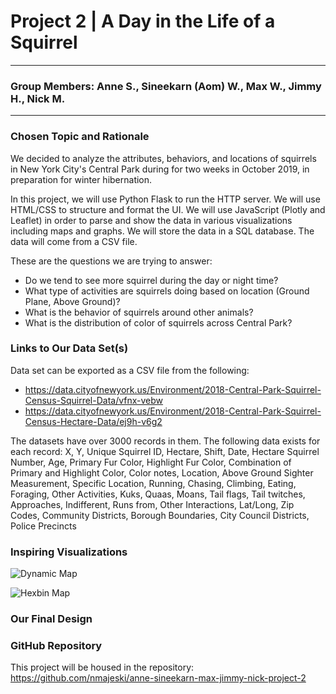 # Project 2 | A Day in the Life of a Squirrel
---
### Group Members: Anne S., Sineekarn (Aom) W., Max W., Jimmy H., Nick M.
---


### Chosen Topic and Rationale
We decided to analyze the attributes, behaviors, and locations of squirrels in New York City's Central Park during for two weeks in October 2019, in preparation for winter hibernation.

In this project, we will use Python Flask to run the HTTP server. We will use HTML/CSS to structure and format the UI. We will use JavaScript (Plotly and Leaflet) in order to parse and show the data in various visualizations including maps and graphs. We will store the data in a SQL database. The data will come from a CSV file.

These are the questions we are trying to answer:
- Do we tend to see more squirrel during the day or night time?
- What type of activities are squirrels doing based on location (Ground Plane, Above Ground)?
- What is the behavior of squirrels around other animals?
- What is the distribution of color of squirrels across Central Park?

### Links to Our Data Set(s)
Data set can be exported as a CSV file from the following:
- https://data.cityofnewyork.us/Environment/2018-Central-Park-Squirrel-Census-Squirrel-Data/vfnx-vebw
- https://data.cityofnewyork.us/Environment/2018-Central-Park-Squirrel-Census-Hectare-Data/ej9h-v6g2

The datasets have over 3000 records in them.
The following data exists for each record: X, Y, Unique Squirrel ID, Hectare, Shift, Date, Hectare Squirrel Number, Age, Primary Fur Color, Highlight Fur Color, Combination of Primary and Highlight Color, Color notes, Location, Above Ground Sighter Measurement, Specific Location, Running, Chasing, Climbing, Eating, Foraging, Other Activities, Kuks, Quaas, Moans, Tail flags, Tail twitches, Approaches, Indifferent, Runs from, Other Interactions, Lat/Long, Zip Codes, Community Districts, Borough Boundaries, City Council Districts, Police Precincts

### Inspiring Visualizations
![Dynamic Map](https://www.igismap.com/wp-content/uploads/2017/12/Create-beautiful-dynamic-Legend-map.png)


![Hexbin Map](https://github.com/nmajeski/anne-sineekarn-max-jimmy-nick-project-2/blob/master/images/HexbinMap.png)

### Our Final Design

### GitHub Repository
This project will be housed in the repository: https://github.com/nmajeski/anne-sineekarn-max-jimmy-nick-project-2

